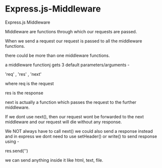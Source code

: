 # Express.js-Middleware
Express.js Middleware


Middleware are functions through which our requests are passed.

When we send a request our request is passed to all the middleware functions.

there could be more than one middleware functions.

a middleware functionj gets 3 default parameters/arguments -

'req' , 'res' , 'next'

where req is the request

res is the response

next is actually a function which passes the request to the further middleware.

If we dont use next(), then our request wont be forwarded to the next middleware and our request will die without any response.


We NOT always have to call next() we could also send a response instead and in express we dont need to use setHeader() or write() to send response using -

res.send('')

we can send anything inside it like html, text, file.

